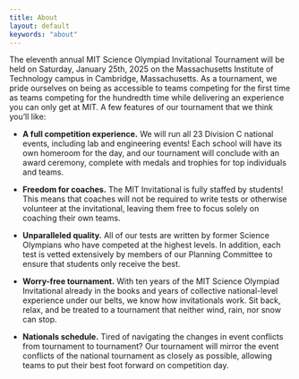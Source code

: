 ```yaml
---
title: About
layout: default
keywords: "about"
---
```


The eleventh annual MIT Science Olympiad Invitational Tournament will be held on Saturday, January 25th, 2025 on the Massachusetts Institute of Technology campus in Cambridge, Massachusetts. As a tournament, we pride ourselves on being as accessible to teams competing for the first time as teams competing for the hundredth time while delivering an experience you can only get at MIT. A few features of our tournament that we think you’ll like:

-   **A full competition experience.** We will run all 23 Division C national events, including lab and engineering events! Each school will have its own homeroom for the day, and our tournament will conclude with an award ceremony, complete with medals and trophies for top individuals and teams.

-   **Freedom for coaches.** The MIT Invitational is fully staffed by students! This means that coaches will not be required to write tests or otherwise volunteer at the invitational, leaving them free to focus solely on coaching their own teams.

-   **Unparalleled quality.** All of our tests are written by former Science Olympians who have competed at the highest levels. In addition, each test is vetted extensively by members of our Planning Committee to ensure that students only receive the best.

-   **Worry-free tournament.** With ten years of the MIT Science Olympiad Invitational already in the books and years of collective national-level experience under our belts, we know how invitationals work. Sit back, relax, and be treated to a tournament that neither wind, rain, nor snow can stop.

-   **Nationals schedule.** Tired of navigating the changes in event conflicts from tournament to tournament? Our tournament will mirror the event conflicts of the national tournament as closely as possible, allowing teams to put their best foot forward on competition day.
